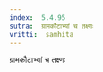 ```yaml
---
index:  5.4.95
sutra:  ग्रामकौटाभ्यां च तक्ष्णः
vritti:  samhita 
---
```


ग्रामकौटाभ्यां च तक्ष्णः

